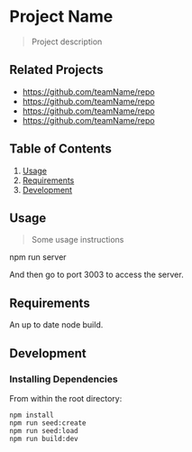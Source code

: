 # Project Name

> Project description

## Related Projects

  - https://github.com/teamName/repo
  - https://github.com/teamName/repo
  - https://github.com/teamName/repo
  - https://github.com/teamName/repo

## Table of Contents

1. [Usage](#Usage)
1. [Requirements](#requirements)
1. [Development](#development)

## Usage

> Some usage instructions

npm run server

And then go to port 3003 to access the server.

## Requirements

An up to date node build.

## Development

### Installing Dependencies

From within the root directory:

```
npm install
npm run seed:create
npm run seed:load
npm run build:dev
```

